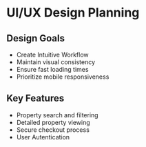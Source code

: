 # UI/UX Design Planning

## Design Goals
* Create Intuitive Workflow
* Maintain visual consistency
* Ensure fast loading times
* Prioritize mobile responsiveness


## Key Features
* Property search and filtering
* Detailed property viewing
* Secure checkout process
* User Autentication
